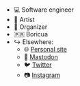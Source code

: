 - 💻 Software engineer
- 🎨 Artist
- 📢 Organizer
- 🇵🇷 Boricua
- ↪️ Elsewhere:
  - 🌐 [Personal site](https://cuibonobo.com)
  - 🐘 [Mastodon](https://mastodon.social/@cuibonobo)
  - 🐦 [Twitter](https://twitter.com/cuibonobo)
  - 📷 [Instagram](https://www.instagram.com/cuibonobo/)
